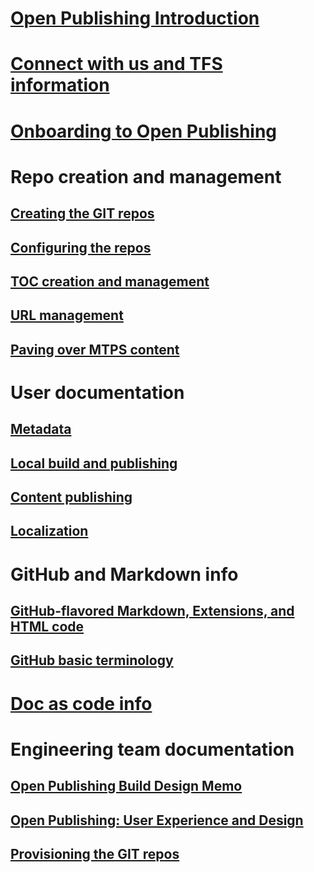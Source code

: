 # [Open Publishing Introduction](introduction.md)
# [Connect with us and TFS information](connect.md)
# [Onboarding to Open Publishing](Onboarding-steps.md)

# Repo creation and management
## [Creating the GIT repos](partnerdocs/repo-creation.md)
## [Configuring the repos](partnerdocs/repo-config.md)
## [TOC creation and management](partnerdocs/TOC-management.md)
## [URL management](partnerdocs/URL-management.md)
## [Paving over MTPS content](partnerdocs/paveover-MTPS-content.md)

# User documentation
## [Metadata](partnerdocs/metadata.md)
## [Local build and publishing](partnerdocs/local-build-and-preview.md)
## [Content publishing](partnerdocs/publish.md)
## [Localization](partnerdocs/localization.md)
# GitHub and Markdown info
## [GitHub-flavored Markdown, Extensions, and HTML code](partnerdocs/GFM.md)
## [GitHub basic terminology](partnerdocs/GitHub-terminology.md)

# [Doc as code info](http://aspnet.github.io/docfx/)

# Engineering team documentation
## [Open Publishing Build Design Memo](engdocs/open_publish_design.md)
## [Open Publishing: User Experience and Design](engdocs/open_publish_uxad.md)
## [Provisioning the GIT repos](engdocs/repo-provision.md)
